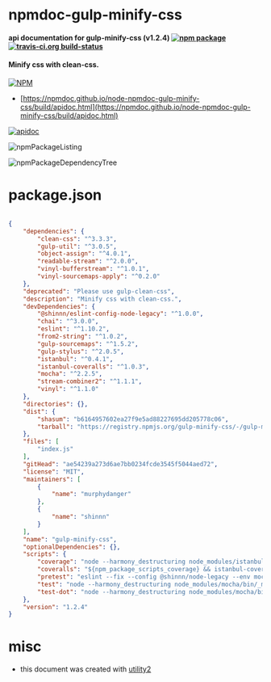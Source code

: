 # npmdoc-gulp-minify-css

#### api documentation for  gulp-minify-css (v1.2.4)  [![npm package](https://img.shields.io/npm/v/npmdoc-gulp-minify-css.svg?style=flat-square)](https://www.npmjs.org/package/npmdoc-gulp-minify-css) [![travis-ci.org build-status](https://api.travis-ci.org/npmdoc/node-npmdoc-gulp-minify-css.svg)](https://travis-ci.org/npmdoc/node-npmdoc-gulp-minify-css)

#### Minify css with clean-css.

[![NPM](https://nodei.co/npm/gulp-minify-css.png?downloads=true&downloadRank=true&stars=true)](https://www.npmjs.com/package/gulp-minify-css)

- [https://npmdoc.github.io/node-npmdoc-gulp-minify-css/build/apidoc.html](https://npmdoc.github.io/node-npmdoc-gulp-minify-css/build/apidoc.html)

[![apidoc](https://npmdoc.github.io/node-npmdoc-gulp-minify-css/build/screenCapture.buildCi.browser.%252Ftmp%252Fbuild%252Fapidoc.html.png)](https://npmdoc.github.io/node-npmdoc-gulp-minify-css/build/apidoc.html)

![npmPackageListing](https://npmdoc.github.io/node-npmdoc-gulp-minify-css/build/screenCapture.npmPackageListing.svg)

![npmPackageDependencyTree](https://npmdoc.github.io/node-npmdoc-gulp-minify-css/build/screenCapture.npmPackageDependencyTree.svg)



# package.json

```json

{
    "dependencies": {
        "clean-css": "^3.3.3",
        "gulp-util": "^3.0.5",
        "object-assign": "^4.0.1",
        "readable-stream": "^2.0.0",
        "vinyl-bufferstream": "^1.0.1",
        "vinyl-sourcemaps-apply": "^0.2.0"
    },
    "deprecated": "Please use gulp-clean-css",
    "description": "Minify css with clean-css.",
    "devDependencies": {
        "@shinnn/eslint-config-node-legacy": "^1.0.0",
        "chai": "^3.0.0",
        "eslint": "^1.10.2",
        "from2-string": "^1.0.2",
        "gulp-sourcemaps": "^1.5.2",
        "gulp-stylus": "^2.0.5",
        "istanbul": "^0.4.1",
        "istanbul-coveralls": "^1.0.3",
        "mocha": "^2.2.5",
        "stream-combiner2": "^1.1.1",
        "vinyl": "^1.1.0"
    },
    "directories": {},
    "dist": {
        "shasum": "b6164957602ea27f9e5ad88227695dd205778c06",
        "tarball": "https://registry.npmjs.org/gulp-minify-css/-/gulp-minify-css-1.2.4.tgz"
    },
    "files": [
        "index.js"
    ],
    "gitHead": "ae54239a273d6ae7bb0234fcde3545f5044aed72",
    "license": "MIT",
    "maintainers": [
        {
            "name": "murphydanger"
        },
        {
            "name": "shinnn"
        }
    ],
    "name": "gulp-minify-css",
    "optionalDependencies": {},
    "scripts": {
        "coverage": "node --harmony_destructuring node_modules/istanbul/lib/cli cover _mocha -- --full-trace",
        "coveralls": "${npm_package_scripts_coverage} && istanbul-coveralls",
        "pretest": "eslint --fix --config @shinnn/node-legacy --env mocha index.js test",
        "test": "node --harmony_destructuring node_modules/mocha/bin/_mocha --full-trace",
        "test-dot": "node --harmony_destructuring node_modules/mocha/bin/_mocha --reporter dot --full-trace"
    },
    "version": "1.2.4"
}
```



# misc
- this document was created with [utility2](https://github.com/kaizhu256/node-utility2)
